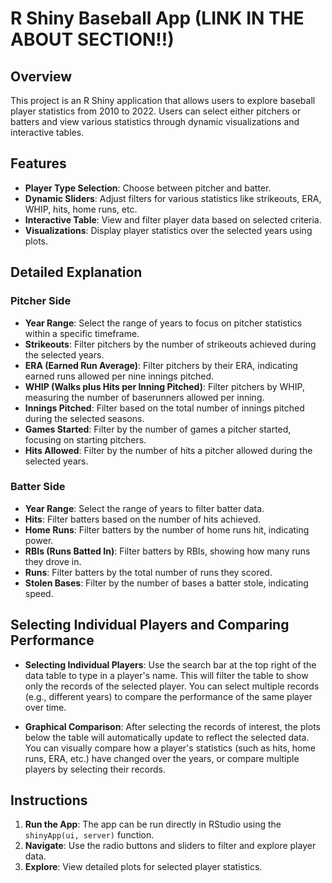 # R Shiny Baseball App (LINK IN THE ABOUT SECTION!!)

## Overview

This project is an R Shiny application that allows users to explore baseball player statistics from 2010 to 2022. Users can select either pitchers or batters and view various statistics through dynamic visualizations and interactive tables.

## Features

- **Player Type Selection**: Choose between pitcher and batter.
- **Dynamic Sliders**: Adjust filters for various statistics like strikeouts, ERA, WHIP, hits, home runs, etc.
- **Interactive Table**: View and filter player data based on selected criteria.
- **Visualizations**: Display player statistics over the selected years using plots.

## Detailed Explanation

### **Pitcher Side**
- **Year Range**: Select the range of years to focus on pitcher statistics within a specific timeframe.
- **Strikeouts**: Filter pitchers by the number of strikeouts achieved during the selected years.
- **ERA (Earned Run Average)**: Filter pitchers by their ERA, indicating earned runs allowed per nine innings pitched.
- **WHIP (Walks plus Hits per Inning Pitched)**: Filter pitchers by WHIP, measuring the number of baserunners allowed per inning.
- **Innings Pitched**: Filter based on the total number of innings pitched during the selected seasons.
- **Games Started**: Filter by the number of games a pitcher started, focusing on starting pitchers.
- **Hits Allowed**: Filter by the number of hits a pitcher allowed during the selected years.

### **Batter Side**
- **Year Range**: Select the range of years to filter batter data.
- **Hits**: Filter batters based on the number of hits achieved.
- **Home Runs**: Filter batters by the number of home runs hit, indicating power.
- **RBIs (Runs Batted In)**: Filter batters by RBIs, showing how many runs they drove in.
- **Runs**: Filter batters by the total number of runs they scored.
- **Stolen Bases**: Filter by the number of bases a batter stole, indicating speed.

## Selecting Individual Players and Comparing Performance

- **Selecting Individual Players**: Use the search bar at the top right of the data table to type in a player's name. This will filter the table to show only the records of the selected player. You can select multiple records (e.g., different years) to compare the performance of the same player over time.

- **Graphical Comparison**: After selecting the records of interest, the plots below the table will automatically update to reflect the selected data. You can visually compare how a player's statistics (such as hits, home runs, ERA, etc.) have changed over the years, or compare multiple players by selecting their records.

## Instructions

1. **Run the App**: The app can be run directly in RStudio using the `shinyApp(ui, server)` function.
2. **Navigate**: Use the radio buttons and sliders to filter and explore player data.
3. **Explore**: View detailed plots for selected player statistics.

